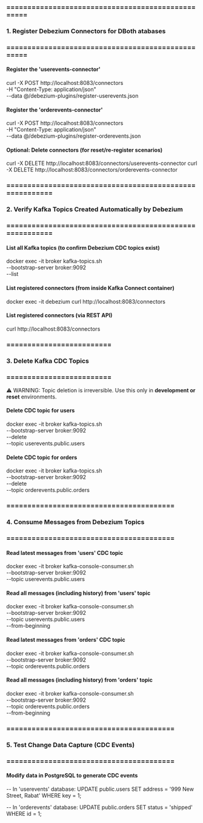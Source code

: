 ### ==================================================
### 1. Register Debezium Connectors for DBoth atabases
### ==================================================

#### Register the 'userevents-connector'
curl -X POST http://localhost:8083/connectors \
  -H "Content-Type: application/json" \
  --data @/debezium-plugins/register-userevents.json

#### Register the 'orderevents-connector'
curl -X POST http://localhost:8083/connectors \
  -H "Content-Type: application/json" \
  --data @/debezium-plugins/register-orderevents.json

#### Optional: Delete connectors (for reset/re-register scenarios)
curl -X DELETE http://localhost:8083/connectors/userevents-connector
curl -X DELETE http://localhost:8083/connectors/orderevents-connector


### ========================================================
### 2. Verify Kafka Topics Created Automatically by Debezium
### ========================================================

#### List all Kafka topics (to confirm Debezium CDC topics exist)
docker exec -it broker kafka-topics.sh \
  --bootstrap-server broker:9092 \
  --list

#### List registered connectors (from inside Kafka Connect container)
docker exec -it debezium curl http://localhost:8083/connectors

#### List registered connectors (via REST API)
curl http://localhost:8083/connectors


### =========================
### 3. Delete Kafka CDC Topics
### =========================

⚠️ WARNING: Topic deletion is irreversible. Use this only in **development or reset** environments.

#### Delete CDC topic for users
docker exec -it broker kafka-topics.sh \
  --bootstrap-server broker:9092 \
  --delete \
  --topic userevents.public.users

#### Delete CDC topic for orders
docker exec -it broker kafka-topics.sh \
  --bootstrap-server broker:9092 \
  --delete \
  --topic orderevents.public.orders

### ========================================
### 4. Consume Messages from Debezium Topics
### ========================================

#### Read latest messages from 'users' CDC topic
docker exec -it broker kafka-console-consumer.sh \
  --bootstrap-server broker:9092 \
  --topic userevents.public.users

#### Read all messages (including history) from 'users' topic
docker exec -it broker kafka-console-consumer.sh \
  --bootstrap-server broker:9092 \
  --topic userevents.public.users \
  --from-beginning

#### Read latest messages from 'orders' CDC topic
docker exec -it broker kafka-console-consumer.sh \
  --bootstrap-server broker:9092 \
  --topic orderevents.public.orders

#### Read all messages (including history) from 'orders' topic
docker exec -it broker kafka-console-consumer.sh \
  --bootstrap-server broker:9092 \
  --topic orderevents.public.orders \
  --from-beginning


### ========================================
### 5. Test Change Data Capture (CDC Events)
### ========================================

#### Modify data in PostgreSQL to generate CDC events

-- In 'userevents' database:
UPDATE public.users
SET address = '999 New Street, Rabat'
WHERE key = 1;

-- In 'orderevents' database:
UPDATE public.orders
SET status = 'shipped'
WHERE id = 1;
